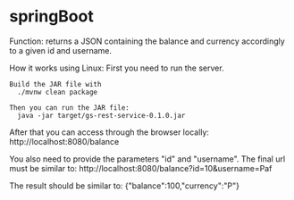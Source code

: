 # springBoot
Function: returns a JSON containing the balance and currency accordingly to a given id and username.

How it works using Linux:
First you need to run the server.

    Build the JAR file with 
      ./mvnw clean package
  
    Then you can run the JAR file:
      java -jar target/gs-rest-service-0.1.0.jar
     
After that you can access through the browser locally:
       http://localhost:8080/balance

You also need to provide the parameters "id" and "username". The final url must be similar to:
        http://localhost:8080/balance?id=10&username=Paf
        
The result should be similar to:
        {"balance":100,"currency":"P"}
  
